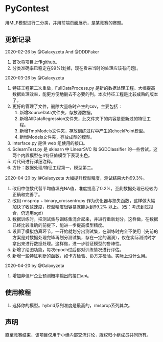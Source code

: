 # PyContest
用MLP模型进行二分类，并用前端页面展示，是某竞赛的赛题。
## 更新记录
2020-02-26 by @Galaxyzeta And @DDDFaker
1. 首次将项目上传github。
2. 分类准确率已稳定在99%(划掉，现在看来当时的处理应该有问题)。

2020-03-26 by @Galaxyzeta
1. 特征工程第二次重做，FullDataProcess.py 是新的数据处理工程。大幅提高数据处理效率，能更方便地删去不必要的列。本次特征工程是比较成熟的版本了。
2. 更好的管理了文件，删除大量临时产生的csv，主要包括：
   1. 新增SourceData文件夹，存放源数据。
   2. 新增AllDataRegression文件夹，此文件夹下的内容是更新过的特征工程。
   3. 新增TmpModels文件夹，存放训练过程中产生的checkPoint模型。
   4. 新增Models文件夹，存放成型的模型。
3. Interface.py 是供 web 组使用的接口。
4. SclearnTest.py 是 sklearn 中 LinearSVC 和 SGDClassifier 的一些尝试。这两个内置模型在4特征值模型下表现出色。
5. 对代码进行详细注释。
6. 方针：数据处理/特征工程第一，模型第二。

2020-04-20 by @Galaxyzeta
大幅提升模型精度，测试结果大约99.3%。
1. 改用中位数代替平均值填充NA值，准度提高了0.2%，至此数据处理已经较为正确和完善了。
2. 改用 rmsprop + binary_crossentropy 作为优化器与损失函数，这样做大幅加快了收敛速度，模型精度很容易就能达到99.2% 以上。（改：考虑到过拟合，仍选用sgd）
3. 数据训练时，把测试集与训练集混合起来，并进行重新划分。这样做，在数据已经比较准确的前提下，能进一步提高模型精度。
4. 设置了模拟仿真环节，一开始就划分出测试集，在训练时完全不使用（先前的方案是对数据处理完毕再划分测试集，存在一定的漏洞），仅在实际测试时才拿出来进行数据处理。这样做，进一步验证模型的鲁棒性。
5. 新增了绘图功能，每次epoch过后都对训练情况进行评估。
6. 新增一些特征判断的函数，如卡方检验、协方差检验。实际上没什么用。

2020-04-20 by @Galaxyzeta

1. 增加非僵尸企业预测概率输出的接口api。

## 使用教程
1. 选择你的模型。hybrid系列准度是最高的，rmsprop系列其次。

## 声明
直至竞赛结束，该项目仅用于小组内部交流讨论，版权归小组成员共同所有。